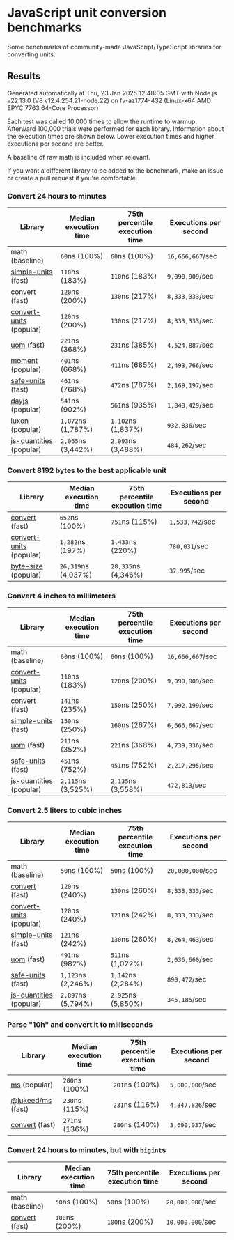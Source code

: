 # JavaScript unit conversion benchmarks

Some benchmarks of community-made JavaScript/TypeScript libraries for converting units.

## Results

<!-- beginblock(results) -->

Generated automatically at Thu, 23 Jan 2025 12:48:05 GMT with Node.js v22.13.0 (V8 v12.4.254.21-node.22) on fv-az1774-432 (Linux-x64 AMD EPYC 7763 64-Core Processor)

Each test was called 10,000 times to allow the runtime to warmup.
Afterward 100,000 trials were performed for each library.
Information about the execution times are shown below.
Lower execution times and higher executions per second are better.

A baseline of raw math is included when relevant.

If you want a different library to be added to the benchmark, make an issue or create a pull request if you're comfortable.

### Convert 24 hours to minutes

| Library                                                            | Median execution time | 75th percentile execution time | Executions per second |
| ------------------------------------------------------------------ | --------------------- | ------------------------------ | --------------------- |
| math (baseline)                                                    | `60`ns (100%)         | `60`ns (100%)                  | `16,666,667`/sec      |
| [simple-units](https://npmjs.com/package/simple-units) (fast)      | `110`ns (183%)        | `110`ns (183%)                 | `9,090,909`/sec       |
| [convert](https://npmjs.com/package/convert) (fast)                | `120`ns (200%)        | `130`ns (217%)                 | `8,333,333`/sec       |
| [convert-units](https://npmjs.com/package/convert-units) (popular) | `120`ns (200%)        | `130`ns (217%)                 | `8,333,333`/sec       |
| [uom](https://npmjs.com/package/uom) (fast)                        | `221`ns (368%)        | `231`ns (385%)                 | `4,524,887`/sec       |
| [moment](https://npmjs.com/package/moment) (popular)               | `401`ns (668%)        | `411`ns (685%)                 | `2,493,766`/sec       |
| [safe-units](https://npmjs.com/package/safe-units) (fast)          | `461`ns (768%)        | `472`ns (787%)                 | `2,169,197`/sec       |
| [dayjs](https://npmjs.com/package/dayjs) (popular)                 | `541`ns (902%)        | `561`ns (935%)                 | `1,848,429`/sec       |
| [luxon](https://npmjs.com/package/luxon) (popular)                 | `1,072`ns (1,787%)    | `1,102`ns (1,837%)             | `932,836`/sec         |
| [js-quantities](https://npmjs.com/package/js-quantities) (popular) | `2,065`ns (3,442%)    | `2,093`ns (3,488%)             | `484,262`/sec         |

### Convert 8192 bytes to the best applicable unit

| Library                                                            | Median execution time | 75th percentile execution time | Executions per second |
| ------------------------------------------------------------------ | --------------------- | ------------------------------ | --------------------- |
| [convert](https://npmjs.com/package/convert) (fast)                | `652`ns (100%)        | `751`ns (115%)                 | `1,533,742`/sec       |
| [convert-units](https://npmjs.com/package/convert-units) (popular) | `1,282`ns (197%)      | `1,433`ns (220%)               | `780,031`/sec         |
| [byte-size](https://npmjs.com/package/byte-size) (popular)         | `26,319`ns (4,037%)   | `28,335`ns (4,346%)            | `37,995`/sec          |

### Convert 4 inches to millimeters

| Library                                                            | Median execution time | 75th percentile execution time | Executions per second |
| ------------------------------------------------------------------ | --------------------- | ------------------------------ | --------------------- |
| math (baseline)                                                    | `60`ns (100%)         | `60`ns (100%)                  | `16,666,667`/sec      |
| [convert-units](https://npmjs.com/package/convert-units) (popular) | `110`ns (183%)        | `120`ns (200%)                 | `9,090,909`/sec       |
| [convert](https://npmjs.com/package/convert) (fast)                | `141`ns (235%)        | `150`ns (250%)                 | `7,092,199`/sec       |
| [simple-units](https://npmjs.com/package/simple-units) (fast)      | `150`ns (250%)        | `160`ns (267%)                 | `6,666,667`/sec       |
| [uom](https://npmjs.com/package/uom) (fast)                        | `211`ns (352%)        | `221`ns (368%)                 | `4,739,336`/sec       |
| [safe-units](https://npmjs.com/package/safe-units) (fast)          | `451`ns (752%)        | `451`ns (752%)                 | `2,217,295`/sec       |
| [js-quantities](https://npmjs.com/package/js-quantities) (popular) | `2,115`ns (3,525%)    | `2,135`ns (3,558%)             | `472,813`/sec         |

### Convert 2.5 liters to cubic inches

| Library                                                            | Median execution time | 75th percentile execution time | Executions per second |
| ------------------------------------------------------------------ | --------------------- | ------------------------------ | --------------------- |
| math (baseline)                                                    | `50`ns (100%)         | `50`ns (100%)                  | `20,000,000`/sec      |
| [convert](https://npmjs.com/package/convert) (fast)                | `120`ns (240%)        | `130`ns (260%)                 | `8,333,333`/sec       |
| [convert-units](https://npmjs.com/package/convert-units) (popular) | `120`ns (240%)        | `121`ns (242%)                 | `8,333,333`/sec       |
| [simple-units](https://npmjs.com/package/simple-units) (fast)      | `121`ns (242%)        | `130`ns (260%)                 | `8,264,463`/sec       |
| [uom](https://npmjs.com/package/uom) (fast)                        | `491`ns (982%)        | `511`ns (1,022%)               | `2,036,660`/sec       |
| [safe-units](https://npmjs.com/package/safe-units) (fast)          | `1,123`ns (2,246%)    | `1,142`ns (2,284%)             | `890,472`/sec         |
| [js-quantities](https://npmjs.com/package/js-quantities) (popular) | `2,897`ns (5,794%)    | `2,925`ns (5,850%)             | `345,185`/sec         |

### Parse "10h" and convert it to milliseconds

| Library                                                   | Median execution time | 75th percentile execution time | Executions per second |
| --------------------------------------------------------- | --------------------- | ------------------------------ | --------------------- |
| [ms](https://npmjs.com/package/ms) (popular)              | `200`ns (100%)        | `201`ns (100%)                 | `5,000,000`/sec       |
| [@lukeed/ms](https://npmjs.com/package/@lukeed/ms) (fast) | `230`ns (115%)        | `231`ns (116%)                 | `4,347,826`/sec       |
| [convert](https://npmjs.com/package/convert) (fast)       | `271`ns (136%)        | `280`ns (140%)                 | `3,690,037`/sec       |

### Convert 24 hours to minutes, but with `bigint`s

| Library                                             | Median execution time | 75th percentile execution time | Executions per second |
| --------------------------------------------------- | --------------------- | ------------------------------ | --------------------- |
| math (baseline)                                     | `50`ns (100%)         | `50`ns (100%)                  | `20,000,000`/sec      |
| [convert](https://npmjs.com/package/convert) (fast) | `100`ns (200%)        | `100`ns (200%)                 | `10,000,000`/sec      |

<!-- endblock(results) -->
